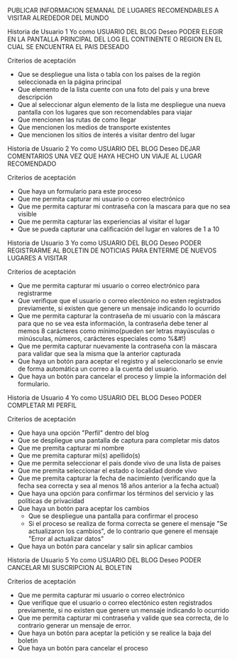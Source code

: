 PUBLICAR INFORMACION SEMANAL DE LUGARES RECOMENDABLES A VISITAR ALREDEDOR DEL MUNDO

Historia de Usuario 1
Yo como USUARIO DEL BLOG Deseo PODER ELEGIR EN LA PANTALLA PRINCIPAL DEL LOG EL CONTINENTE O REGION EN EL CUAL SE ENCUENTRA EL PAIS DESEADO 

Criterios de aceptación
* Que se despliegue una lista o tabla con los países de la región seleccionada en la página principal 
* Que elemento de la lista cuente con una foto del pais y una breve descripción  
* Que al seleccionar algun elemento de la lista me despliegue una nueva pantalla con los lugares que son recomendables para viajar 
* Que mencionen las rutas de como llegar
* Que mencionen los medios de transporte existentes
* Que mencionen los sitios de interés a visitar dentro del lugar 

Historia de Usuario 2
Yo como USUARIO DEL BLOG Deseo DEJAR COMENTARIOS UNA VEZ QUE HAYA HECHO UN VIAJE AL LUGAR RECOMENDADO

Criterios de aceptación
* Que haya un formulario para este proceso
* Que me permita capturar mi usuario o correo electrónico 
* Que me permita capturar mi contraseña con la mascara para que no sea visible 
* Que me permita capturar las experiencias al visitar el lugar 
* Que se pueda capturar una calificación del lugar en valores de 1 a 10


Historia de Usuario 3
Yo como USUARIO DEL BLOG Deseo PODER REGISTRARME AL BOLETIN DE NOTICIAS PARA ENTERME DE NUEVOS LUGARES A VISITAR

Criterios de aceptación
* Que me permita capturar mi usuario o correo electrónico para registrarme
* Que verifique que el usuario o correo electónico no esten registrados previamente, si existen que genere un mensaje indicando lo ocurrido
* Que me permita capturar la contraseña de mi usuario con la máscara para que no se vea esta información, la contraseña debe tener al memos 8 carácteres como mínimo(pueden ser letras mayúsculas o minúsculas, números, carácteres especiales como %&#!)
* Que me permita capturar nuevamente la contraseña con la máscara para validar que sea la misma que la anterior capturada
* Que haya un botón para aceptar el registro y al seleccionarlo se envie de forma automática un correo a la cuenta del usuario. 
* Que haya un botón para cancelar el proceso y limpie la información del formulario.


Historia de Usuario 4
Yo como USUARIO DEL BLOG Deseo PODER COMPLETAR MI PERFIL   

Criterios de aceptación
* Que haya una opción "Perfil" dentro del blog 
* Que se despliegue una pantalla de captura para completar mis datos
* Que me premita capturar mi nombre
* Que me premita capturar mi(s) apellido(s)
* Que me permita seleccionar el pais donde vivo de una lista de paises
* Que me premita seleccionar el estado o localidad donde vivo
* Que me premita capturar la fecha de nacimiento (verificando que la fecha sea correcta y sea al menos 18 años anterior a la fecha actual)
* Que haya una opción para confirmar los términos del servicio y las políticas de privacidad
* Que haya un botón para aceptar los cambios 
   * Que se despliegue una pantalla para confirmar el proceso
   * Si el proceso se realiza de forma correcta se genere el mensaje "Se actualizaron los cambios", 
      de lo contrario que genere el mensaje "Error al actualizar datos"
* Que haya un botón para cancelar y salir sin aplicar cambios


Historia de Usuario 5
Yo como USUARIO DEL BLOG Deseo PODER CANCELAR MI SUSCRIPCION AL BOLETIN 

Criterios de aceptación
* Que me permita capturar mi usuario o correo electrónico 
* Que verifique que el usuario o correo electónico esten registrados previamente, si no existen que genere un mensaje indicando lo ocurrido
* Que me permita capturar mi contraseña y valide que sea correcta, de lo contrario generar un mensaje de error.
* Que haya un botón para aceptar la petición y se realice la baja del boletin
* Que haya un botón para cancelar el proceso
